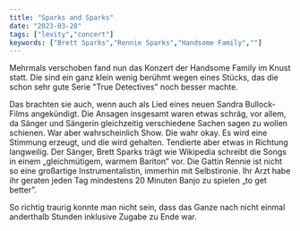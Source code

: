 ```yaml
---
title: "Sparks and Sparks"
date: "2023-03-20"
tags: ["levity","concert"]
keywords: ["Brett Sparks","Rennie Sparks","Handsome Family",""]
---
```

Mehrmals verschoben fand nun das Konzert der Handsome Family im Knust statt.
Die sind ein ganz klein wenig berühmt wegen eines Stücks, das die schon sehr gute Serie "True Detectives" noch besser machte.

Das brachten sie auch, wenn auch als Lied eines neuen Sandra Bullock-Films angekündigt. Die Ansagen insgesamt waren etwas schräg, vor allem, da Sänger und Sängerin gleichzeitig verschiedene Sachen sagen zu wollen schienen. War aber wahrscheinlich Show. Die wahr okay. Es wird eine Stimmung erzeugt, und die wird gehalten. Tendierte aber etwas in Richtung langweilig. Der Sänger, Brett Sparks trägt wie Wikipedia schreibt die Songs in einem „gleichmütigem, warmem Bariton” vor. Die Gattin Rennie ist nicht so eine großartige Instrumentalistin, immerhin mit Selbstironie. Ihr Arzt habe ihr geraten jeden Tag mindestens 20 Minuten Banjo zu spielen „to get better”. 

So richtig traurig konnte man nicht sein, dass das Ganze nach nicht einmal anderthalb Stunden inklusive Zugabe zu Ende war.